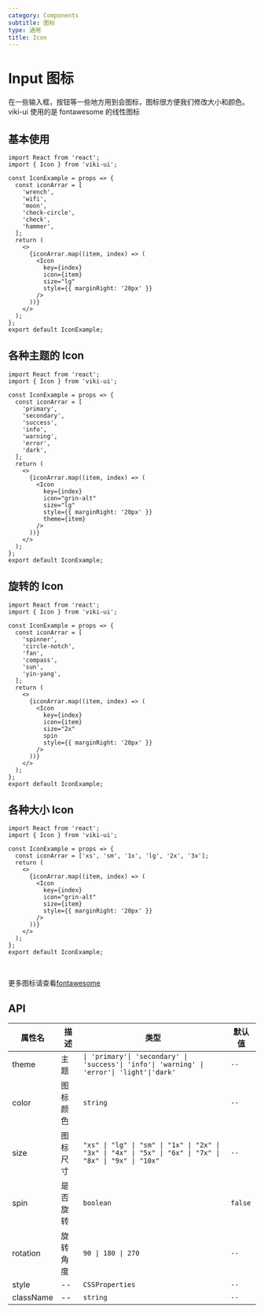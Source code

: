 ```yaml
---
category: Components
subtitle: 图标
type: 通用
title: Icon
---
```


# Input 图标

在一些输入框，按钮等一些地方用到会图标，图标很方便我们修改大小和颜色。
viki-ui 使用的是 fontawesome 的线性图标

## 基本使用

```tsx
import React from 'react';
import { Icon } from 'viki-ui';

const IconExample = props => {
  const iconArrar = [
    'wrench',
    'wifi',
    'moon',
    'check-circle',
    'check',
    'hammer',
  ];
  return (
    <>
      {iconArrar.map((item, index) => (
        <Icon
          key={index}
          icon={item}
          size="lg"
          style={{ marginRight: '20px' }}
        />
      ))}
    </>
  );
};
export default IconExample;
```

## 各种主题的 Icon

```tsx
import React from 'react';
import { Icon } from 'viki-ui';

const IconExample = props => {
  const iconArrar = [
    'primary',
    'secondary',
    'success',
    'info',
    'warning',
    'error',
    'dark',
  ];
  return (
    <>
      {iconArrar.map((item, index) => (
        <Icon
          key={index}
          icon="grin-alt"
          size="lg"
          style={{ marginRight: '20px' }}
          theme={item}
        />
      ))}
    </>
  );
};
export default IconExample;
```

## 旋转的 Icon

```tsx
import React from 'react';
import { Icon } from 'viki-ui';

const IconExample = props => {
  const iconArrar = [
    'spinner',
    'circle-notch',
    'fan',
    'compass',
    'sun',
    'yin-yang',
  ];
  return (
    <>
      {iconArrar.map((item, index) => (
        <Icon
          key={index}
          icon={item}
          size="2x"
          spin
          style={{ marginRight: '20px' }}
        />
      ))}
    </>
  );
};
export default IconExample;
```

## 各种大小 Icon

```tsx
import React from 'react';
import { Icon } from 'viki-ui';

const IconExample = props => {
  const iconArrar = ['xs', 'sm', '1x', 'lg', '2x', '3x'];
  return (
    <>
      {iconArrar.map((item, index) => (
        <Icon
          key={index}
          icon="grin-alt"
          size={item}
          style={{ marginRight: '20px' }}
        />
      ))}
    </>
  );
};
export default IconExample;
```

<br/>

更多图标请查看[fontawesome](https://fontawesome.com/icons?d=gallery&p=2&q=spind&s=solid&m=free)

## API

| 属性名    | 描述     | 类型                                                                                                    | 默认值  |
| --------- | -------- | ------------------------------------------------------------------------------------------------------- | ------- |
| theme     | 主题     | `\| 'primary'\| 'secondary' \| 'success'\| 'info'\| 'warning' \| 'error'\| 'light'\|'dark'`             | `--`    |
| color     | 图标颜色 | `string`                                                                                                | `--`    |
| size      | 图标尺寸 | `"xs" \| "lg" \| "sm" \| "1x" \| "2x" \| "3x" \| "4x" \| "5x" \| "6x" \| "7x" \| "8x" \| "9x" \| "10x"` | `--`    |
| spin      | 是否旋转 | `boolean`                                                                                               | `false` |  | `--` |
| rotation  | 旋转角度 | `90 \| 180 \| 270`                                                                                      | `--`    |
| style     | --       | `CSSProperties`                                                                                         | `--`    |
| className | --       | `string`                                                                                                | `--`    |
